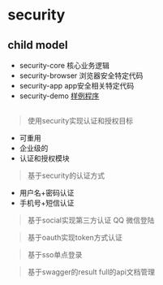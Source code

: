 # security

## child model
- security-core 核心业务逻辑
- security-browser 浏览器安全特定代码
- security-app app安全相关特定代码
- security-demo [样例程序](./security-demo/README.md "demo-readme")   

## 
> 使用security实现认证和授权目标
- 可重用
- 企业级的
- 认证和授权模块

> 基于security的认证方式
- 用户名+密码认证
- 手机号+短信认证

> 基于social实现第三方认证 QQ 微信登陆

> 基于oauth实现token方式认证

> 基于sso单点登录

> 基于swagger的result full的api文档管理
